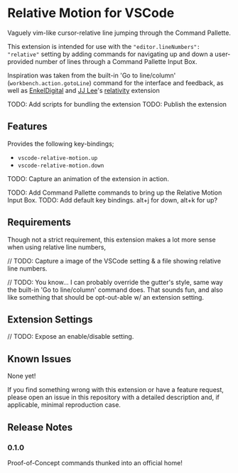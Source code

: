 # Relative Motion for VSCode

Vaguely vim-like cursor-relative line jumping through the Command Pallette.

This extension is intended for use with the `"editor.lineNumbers": "relative"` setting by adding commands for navigating up and down a user-provided number of lines through a Command Pallette Input Box.

Inspiration was taken from the built-in 'Go to line/column' (`workbench.action.gotoLine`) command for the interface and feedback, as well as [EnkelDigital] and [JJ Lee]'s [relativity] extension

[EnkelDigital]: https://github.com/Enkel-Digital/
[JJ Lee]: https://github.com/Jaimeloeuf
[relativity]: https://marketplace.visualstudio.com/items?itemName=EnkelDigital.relativity

TODO: Add scripts for bundling the extension
TODO: Publish the extension

## Features

Provides the following key-bindings;
- `vscode-relative-motion.up`
- `vscode-relative-motion.down`

TODO: Capture an animation of the extension in action.

TODO: Add Command Pallette commands to bring up the Relative Motion Input Box.
TODO: Add default key bindings. alt+j for down, alt+k for up?

<!-- \!\[feature X\]\(images/feature-x.png\) -->

## Requirements

Though not a strict requirement, this extension makes a lot more sense when using relative line numbers,

// TODO: Capture a image of the VSCode setting & a file showing relative line numbers.

// TODO: You know... I can probably override the gutter's style, same way the built-in 'Go to line/column' command does. That sounds fun, and also like something that should be opt-out-able w/ an extension setting.

## Extension Settings

// TODO: Expose an enable/disable setting.

<!-- This extension contributes the following settings:

* `myExtension.enable`: Enable/disable this extension.
* `myExtension.thing`: Set to `blah` to do something. -->

## Known Issues

None yet!

If you find something wrong with this extension or have a feature request, please open an issue in this repository with a detailed description and, if applicable, minimal reproduction case.

## Release Notes

### 0.1.0

Proof-of-Concept commands thunked into an official home!
